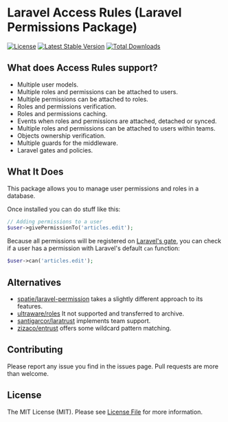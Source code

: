 
# Laravel Access Rules (Laravel Permissions Package)

[![License](https://poser.pugx.org/wnikk/larar/license)](//packagist.org/packages/wnikk/larar)
[![Latest Stable Version](https://poser.pugx.org/wnikk/larar/v)](//packagist.org/packages/wnikk/larar)
[![Total Downloads](https://poser.pugx.org/wnikk/larar/downloads)](//packagist.org/packages/wnikk/larar)

## What does Access Rules support?

- Multiple user models.
- Multiple roles and permissions can be attached to users.
- Multiple permissions can be attached to roles.
- Roles and permissions verification.
- Roles and permissions caching.
- Events when roles and permissions are attached, detached or synced.
- Multiple roles and permissions can be attached to users within teams.
- Objects ownership verification.
- Multiple guards for the middleware.
- Laravel gates and policies.

## What It Does
This package allows you to manage user permissions and roles in a database.

Once installed you can do stuff like this:

```php
// Adding permissions to a user
$user->givePermissionTo('articles.edit');
```

Because all permissions will be registered on [Laravel's gate](https://laravel.com/docs/authorization), you can check if a user has a permission with Laravel's default `can` function:

```php
$user->can('articles.edit');
```

## Alternatives

- [spatie/laravel-permission](https://github.com/spatie/laravel-permission) takes a slightly different approach to its features.
- [ultraware/roles](https://github.com/ultraware/roles) It not supported and transferred to archive.
- [santigarcor/laratrust](https://github.com/santigarcor/laratrust) implements team support.
- [zizaco/entrust](https://github.com/zizaco/entrust) offers some wildcard pattern matching.

## Contributing

Please report any issue you find in the issues page. Pull requests are more than welcome.


## License

The MIT License (MIT). Please see [License File](LICENSE.md) for more information.
